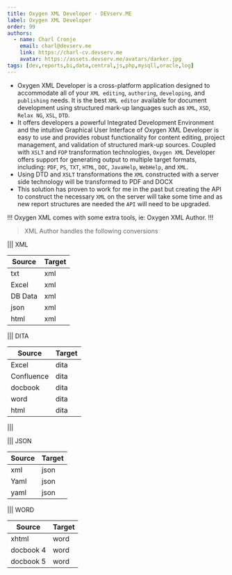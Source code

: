 ```yaml
---
title: Oxygen XML Developer - DEVserv.ME
label: Oxygen XML Developer
order: 99
authors:
  - name: Charl Cronje
    email: charl@devserv.me
    link: https://charl-cv.devserv.me
    avatar: https://assets.devserv.me/avatars/darker.jpg
tags: [dev,reports,bi,data,central,js,php,mysqll,oracle,log]
---
```


- Oxygen XML Developer is a cross-platform application designed to accommodate all of your `XML editing`, `authoring`, `developing`, and `publishing` needs. It is the best `XML editor` available for document development using structured mark-up languages such as `XML`, `XSD`, `Relax NG`, `XSL`, `DTD`.
- It offers developers a powerful Integrated Development Environment and the intuitive Graphical User Interface of Oxygen XML Developer is easy to use and provides robust functionality for content editing, project management, and validation of structured mark-up sources. Coupled with `XSLT` and `FOP` transformation technologies, `Oxygen XML` Developer offers support for generating output to multiple target formats, including: `PDF`, `PS`, `TXT`, `HTML`, `DOC`, `JavaHelp`, `WebHelp`, and `XML`.
- Using DTD and `XSLT` transformations the `XML` constructed with a server side technology will be transformed to PDF and DOCX
- This solution has proven to work for me in the past but creating the API to construct the necessary `XML` on the server will take some time and as new report structures are needed the `API` will need to be upgraded.

!!!
Oxygen XML comes with some extra tools, ie: Oxygen XML Author. 
!!!

> XML Author handles the following conversions

||| XML

| Source        | Target         |
|---------------|----------------|
| txt           | xml            |              
| Excel         | xml            |         
| DB Data       | xml            |   
| json          | xml            |
| html          | xml            | 

||| DITA

| Source        | Target         |
|---------------|----------------|
| Excel         | dita           |      
| Confluence    | dita           |      
| docbook       | dita           |
| word          | dita           |
| html          | dita           |

|||

||| JSON

| Source        | Target         |
|---------------|----------------|
| xml           | json           | 
| Yaml          | json           |         
| yaml          | json           | 

||| WORD

| Source        | Target         |
|---------------|----------------|
| xhtml         | word           |
| docbook 4     | word           |
| docbook 5     | word           | 